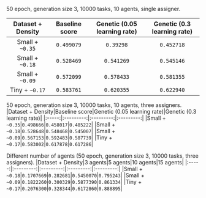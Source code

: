 50 epoch, generation size 3, 10000 tasks, 10 agents, single assigner.

|Dataset + Density|Baseline score|Genetic (0.05 learning rate)|Genetic (0.3 learning rate)|
|:-----:|:---------:|:---------:|:---------:|
|Small + `~0.35`|`0.499079`|`0.39298` |`0.452718`|
|Small + `~0.18`|`0.528469`|`0.541269`|`0.545146`|
|Small + `~0.09`|`0.572099`|`0.578433`|`0.581355`|
|Tiny  + `~0.17`|`0.583761`|`0.620355`|`0.622940`|

50 epoch, generation size 3, 10000 tasks, 10 agents, three assigners.
|Dataset + Density|Baseline score|Genetic (0.05 learning rate)|Genetic (0.3 learning rate)|
|:-----:|:---------:|:---------:|:---------:|
|Small + `~0.35`|`0.498666`|`0.458017`|`0.485222`|
|Small + `~0.18`|`0.528648`|`0.548468`|`0.545007`|
|Small + `~0.09`|`0.567153`|`0.592483`|`0.587739`|
|Tiny  + `~0.17`|`0.583002`|`0.617878`|`0.617286`|

Different number of agents (50 epoch, generation size 3, 10000 tasks, three assigners).
|Dataset + Density|3 agents|5 agents|10 agents|15 agents|
|:-----:|:---------:|:---------:|:---------:|:---------:|
|Small + `~0.18`|`0.1707669`|`0.282681`|`0.5450070`|`0.795243`|
|Small + `~0.09`|`0.1822260`|`0.300329`|`0.5877390`|`0.861334`|
|Tiny  + `~0.17`|`0.2076300`|`0.328344`|`0.6172860`|`0.888895`|
